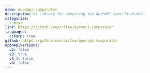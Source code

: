 ```yaml
---
name: openapi-comparator
description: C# library for comparing two OpenAPI specifications.
categories:
  - misc
link: https://github.com/criteo/openapi-comparator
languages:
  csharp: true
github: https://github.com/criteo/openapi-comparator
openApiVersions:
  v2: false
  v3: true
  v3_1: false
  v4: false
---
```

